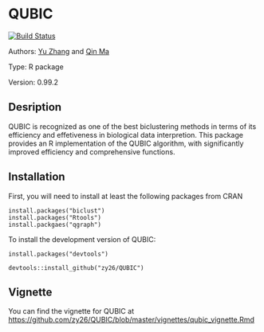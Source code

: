 QUBIC
=====

[![Build Status](https://travis-ci.org/zy26/QUBIC.svg?branch=master)](https://travis-ci.org/zy26/QUBIC)

Authors: [Yu Zhang](mailto:zy26@jlu.edu.cn) and [Qin Ma](mailto:qin.ma@sdstate.edu)

Type: R package

Version: 0.99.2

Desription
------------
QUBIC is recognized as one of the best biclustering methods in terms of its efficiency and effetiveness in biological data interpretion. This package provides an R implementation of the QUBIC algorithm, with significantly improved efficiency and comprehensive functions. 

Installation
------------
First, you will need to install at least the following packages from CRAN
```{r}
install.packages("biclust")
install.packages("Rtools")
install.packgaes("qgraph")
```
To install the development version of QUBIC:
```{r}
install.packages("devtools")

devtools::install_github("zy26/QUBIC")
```

Vignette
------------
You can find the vignette for QUBIC at https://github.com/zy26/QUBIC/blob/master/vignettes/qubic_vignette.Rmd
